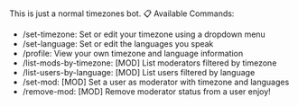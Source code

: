 This is just a normal timezones bot.
📋 Available Commands:
   - /set-timezone: Set or edit your timezone using a dropdown menu
   - /set-language: Set or edit the languages you speak
   - /profile: View your own timezone and language information
   - /list-mods-by-timezone: [MOD] List moderators filtered by timezone
   - /list-users-by-language: [MOD] List users filtered by language
   - /set-mod: [MOD] Set a user as moderator with timezone and languages
   - /remove-mod: [MOD] Remove moderator status from a user
   enjoy!
